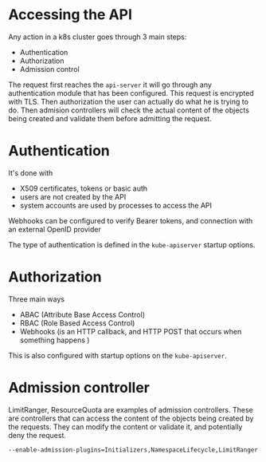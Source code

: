 # Accessing the API

Any action in a k8s cluster goes through 3 main steps:

- Authentication
- Authorization
- Admission control

The request first reaches the `api-server` it will go through any authentication module that has been configured. This request is encrypted with TLS. Then authorization the user can actually do what he is trying to do. Then admision controllers will check the actual content of the objects being created and validate them before admitting the request. 

# Authentication
It's done with

* X509 certificates, tokens or basic auth
* users are not created by the API
* system accounts are used by processes to access the API

Webhooks can be configured to verify Bearer tokens, and connection with an external OpenID provider

The type of authentication is defined in the `kube-apiserver` startup options.

# Authorization

Three main ways

* ABAC (Attribute Base Access Control)
* RBAC (Role Based Access Control)
* Webhooks (is an HTTP callback, and HTTP POST  that occurs  when something happens )

This is also configured with startup options on the  `kube-apiserver`.

# Admission controller

LimitRanger, ResourceQuota are examples of admission controllers. These are controllers that can access the content of the objects being created by the requests. They can modify the content or validate it, and potentially deny the request.

`--enable-admission-plugins=Initializers,NamespaceLifecycle,LimitRanger`

